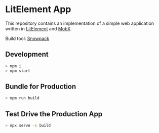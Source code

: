 # LitElement App

This repository contains an implementation of a simple web application written in [LitElement](https://lit-element.polymer-project.org/) and [MobX](https://mobx.js.org/).

Build tool: [Snowpack](https://www.snowpack.dev/)

## Development

```bash
> npm i
> npm start
```

## Bundle for Production

```bash
> npm run build
```

## Test Drive the Production App

```bash
> npx serve -s build
```
